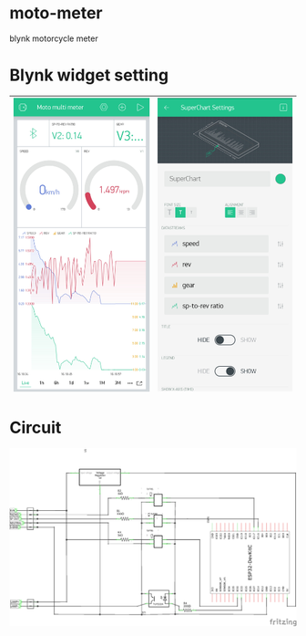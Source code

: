 # moto-meter
blynk motorcycle meter 
# Blynk widget setting
|![Blynk Widget 1](images/Blynk_widgets_1.JPG)|![Blynk Widget 2](images/Blynk_widgets_2.JPG)|
|---|---|
# Circuit
![Circuit](images/ESP32_moto-meter_circuit.png)
